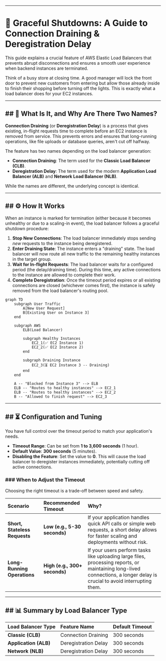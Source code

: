-----

# 🚦 Graceful Shutdowns: A Guide to Connection Draining & Deregistration Delay

This guide explains a crucial feature of AWS Elastic Load Balancers that prevents abrupt disconnections and ensures a smooth user experience when backend instances are terminated.

Think of a busy store at closing time. A good manager will lock the front door to prevent new customers from entering but allow those already inside to finish their shopping before turning off the lights. This is exactly what a load balancer does for your EC2 instances.

-----

## \#\# 🤔 What Is It, and Why Are There Two Names?

**Connection Draining** (or **Deregistration Delay**) is a process that gives existing, in-flight requests time to complete before an EC2 instance is removed from service. This prevents errors and ensures that long-running operations, like file uploads or database queries, aren't cut off halfway.

The feature has two names depending on the load balancer generation:

  * **Connection Draining**: The term used for the **Classic Load Balancer (CLB)**.
  * **Deregistration Delay**: The term used for the modern **Application Load Balancer (ALB)** and **Network Load Balancer (NLB)**.

While the names are different, the underlying concept is identical.

-----

## \#\# ⚙️ How It Works

When an instance is marked for termination (either because it becomes unhealthy or due to a scaling-in event), the load balancer follows a graceful shutdown procedure:

1.  **Stop New Connections**: The load balancer immediately stops sending *new* requests to the instance being deregistered.
2.  **Enter Draining State**: The instance enters a "draining" state. The load balancer will now route all new traffic to the remaining healthy instances in the target group.
3.  **Wait for In-flight Requests**: The load balancer waits for a configured period (the delay/draining time). During this time, any active connections to the instance are allowed to complete their work.
4.  **Complete Deregistration**: Once the timeout period expires or all existing connections are closed (whichever comes first), the instance is safely removed from the load balancer's routing pool.

<!-- end list -->

```mermaid
graph TD
    subgraph User Traffic
        A[New User Request]
        B[Existing User on Instance 3]
    end

    subgraph AWS
        ELB(Load Balancer)

        subgraph Healthy Instances
            EC2_1(✅ EC2 Instance 1)
            EC2_2(✅ EC2 Instance 2)
        end

        subgraph Draining Instance
            EC2_3(⏳ EC2 Instance 3 -- Draining)
        end
    end

    A -- "Blocked from Instance 3" --> ELB
    ELB -- "Routes to healthy instances" --> EC2_1
    ELB -- "Routes to healthy instances" --> EC2_2
    B -- "Allowed to finish request" --> EC2_3
```

-----

## \#\# ⏳ Configuration and Tuning

You have full control over the timeout period to match your application's needs.

  * **Timeout Range**: Can be set from **1 to 3,600 seconds** (1 hour).
  * **Default Value**: **300 seconds** (5 minutes).
  * **Disabling the Feature**: Set the value to **0**. This will cause the load balancer to deregister instances immediately, potentially cutting off active connections.

### \#\#\# When to Adjust the Timeout

Choosing the right timeout is a trade-off between speed and safety.

| Scenario | Recommended Timeout | Why? |
| :--- | :--- | :--- |
| **Short, Stateless Requests** | **Low (e.g., 5-30 seconds)** | If your application handles quick API calls or simple web requests, a short delay allows for faster scaling and deployments without risk. |
| **Long-Running Operations** | **High (e.g., 300+ seconds)** | If your users perform tasks like uploading large files, processing reports, or maintaining long-lived connections, a longer delay is crucial to avoid interrupting them. |

-----

## \#\# 📊 Summary by Load Balancer Type

| Load Balancer Type | Feature Name | Default Timeout |
| :--- | :--- | :--- |
| **Classic (CLB)** | Connection Draining | 300 seconds |
| **Application (ALB)** | Deregistration Delay | 300 seconds |
| **Network (NLB)** | Deregistration Delay | 300 seconds |